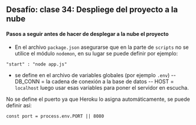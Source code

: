 ## Desafío: clase 34: Despliege del proyecto a la nube

#### Pasos a seguir antes de hacer de desplegar a la nube el proyecto

* En el archivo `package.json` asegurarse que en la parte de `scripts` no se utilice el módulo `nodemon`, en su lugar se puede definir por ejemplo:
```
"start" : "node app.js"
```

* se define en el archivo de variables globales (por ejemplo `.env`)
    -- DB_CONN = la cadena de conexión a la base de datos
    -- HOST = `localhost`
luego usar esas variables para poner el servidor en escucha.

No se define el puerto ya que Heroku lo asigna automáticamente, se puede definir así:
```
const port = process.env.PORT || 8080
```



